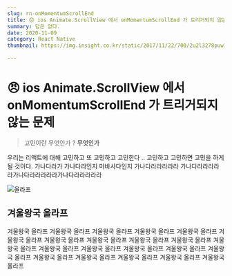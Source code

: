 ```yaml
---
slug: rn-onMomentumScrollEnd
title: 😠 ios Animate.ScrollView 에서 onMomentumScrollEnd 가 트리거되지 않는 문제
summary: 답은 없다.
date: 2020-11-09
category: React Native
thumbnail: https://img.insight.co.kr/static/2017/11/22/700/2u2l3278puw12345e61p.jpg

---
```


# 😠 ios Animate.ScrollView 에서 onMomentumScrollEnd 가 트리거되지 않는 문제

> 고민이란 무엇인가 ? **무엇인가**

우리는 리액트에 대해 고민하고 또 고민하고 고민한다 .. 고민하고 고민하면 고민을 하게 될 것이다.
가나다라가 가나다라인지 마바사다인지 가나다라라라라라 가나다라라라라라가나다라라라라라가나다라라라라라

![올라프](https://img.insight.co.kr/static/2017/11/22/700/2u2l3278puw12345e61p.jpg)

## 겨울왕국 올라프 

겨울왕국 올라프 겨울왕국 올라프 겨울왕국 올라프 겨울왕국 올라프 겨울왕국 올라프 겨울왕국 올라프 
겨울왕국 올라프 겨울왕국 올라프 겨울왕국 올라프 겨울왕국 올라프 
겨울왕국 올라프 겨울왕국 올라프 겨울왕국 올라프 겨울왕국 올라프 겨울왕국 올라프 겨울왕국 올라프 
겨울왕국 올라프 겨울왕국 올라프 겨울왕국 올라프 겨울왕국 올라프 겨울왕국 올라프 
